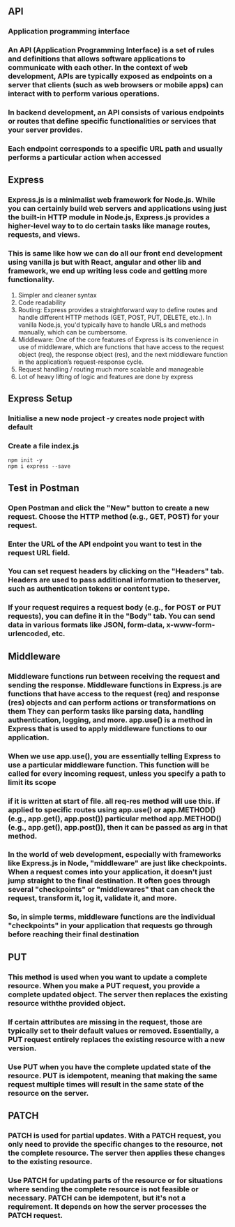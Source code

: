 ## API
### Application programming interface
### An API (Application Programming Interface) is a set of rules and definitions that allows software applications to communicate with each other. In the context of web development, APIs are typically exposed as endpoints on a server that clients (such as web browsers or mobile apps) can interact with to perform various operations.
### In backend development, an API consists of various endpoints or routes that define specific functionalities or services that your server provides.
### Each endpoint corresponds to a specific URL path and usually performs a particular action when accessed

## Express
### Express.js is a minimalist web framework for Node.js. While you can certainly build web servers and applications using just the built-in HTTP module in Node.js, Express.js provides a higher-level way to to do certain tasks like manage routes, requests, and views.
### This is same like how we can do all our front end development using vanilla js but with React, angular and other lib and framework, we end up writing less code and getting more functionality.
1. Simpler and cleaner syntax
2. Code readability
3. Routing: Express provides a straightforward way to define routes and handle different HTTP methods (GET, POST, PUT, DELETE, etc.). In vanilla Node.js, you'd typically have to handle URLs and methods manually, which can be cumbersome.
4. Middleware: One of the core features of Express is its convenience in use of middleware, which are functions that have access to the request object (req), the response object (res), and the next middleware function in the application’s request-response cycle.
5. Request handling / routing much more scalable and manageable
6. Lot of heavy lifting of logic and features are done by express

## Express Setup
### Initialise a new node project -y creates node project with default 
### Create a file index.js
```
npm init -y
npm i express --save
```

## Test in Postman
### Open Postman and click the "New" button to create a new request. Choose the HTTP method (e.g., GET, POST) for your request.
### Enter the URL of the API endpoint you want to test in the request URL field.
### You can set request headers by clicking on the "Headers" tab. Headers are used to pass additional information to theserver, such as authentication tokens or content type.
### If your request requires a request body (e.g., for POST or PUT requests), you can define it in the "Body" tab. You can send data in various formats like JSON, form-data, x-www-form-urlencoded, etc.

## Middleware
### Middleware functions run between receiving the request and sending the response. Middleware functions in Express.js are functions that have access to the request (req) and response (res) objects and can perform actions or transformations on them They can perform tasks like parsing data, handling authentication, logging, and more. app.use() is a method in Express that is used to apply middleware functions to our application.
### When we use app.use(), you are essentially telling Express to use a particular middleware function. This function will be called for every incoming request, unless you specify a path to limit its scope
### if it is written at start of file. all req-res method will use this. if applied to specific routes using app.use() or app.METHOD() (e.g., app.get(), app.post()) particular method app.METHOD() (e.g., app.get(), app.post()), then it can be passed as arg in that method.
###  In the world of web development, especially with frameworks like Express.js in Node, "middleware" are just like checkpoints. When a request comes into your application, it doesn't just jump straight to the final destination. It often goes through several "checkpoints" or "middlewares" that can check the request, transform it, log it, validate it, and more.
### So, in simple terms, middleware functions are the individual "checkpoints" in your application that requests go through before reaching their final destination

## PUT
### This method is used when you want to update a complete resource. When you make a PUT request, you provide a complete updated object. The server then replaces the existing resource withthe provided object. 
### If certain attributes are missing in the request, those are typically set to their default values or removed. Essentially, a PUT request entirely replaces the existing resource with a new version.
### Use PUT when you have the complete updated state of the resource. PUT is idempotent, meaning that making the same request multiple times will result in the same state of the resource on the server.

## PATCH
### PATCH is used for partial updates. With a PATCH request, you only need to provide the specific changes to the resource, not the complete resource. The server then applies these changes to the existing resource.
### Use PATCH for updating parts of the resource or for situations where sending the complete resource is not feasible or necessary. PATCH can be idempotent, but it's not a requirement. It depends on how the server processes the PATCH request.


